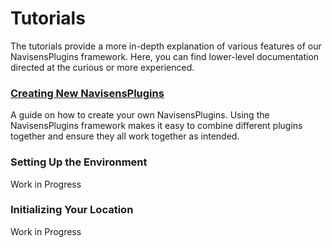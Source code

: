 # Tutorials

The tutorials provide a more in-depth explanation of various features of our NavisensPlugins framework. Here, you can find lower-level documentation directed at the curious or more experienced.

### [Creating New NavisensPlugins](/Tutorials/creating-navisensplugins.md)

A guide on how to create your own NavisensPlugins. Using the NavisensPlugins framework makes it easy to combine different plugins together and ensure they all work together as intended.

### Setting Up the Environment

Work in Progress

### Initializing Your Location

Work in Progress
